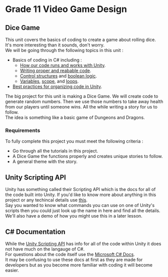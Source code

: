 # Grade 11 Video Game Design

## Dice Game

This unit covers the basics of coding to create a game about rolling dice. It's more interesting than it sounds, don't worry.\
We will be going through the following topics in this unit :
* Basics of coding in C# including :
	* [How our code runs and works with Unity](./1%20UnityScripts.md).
	* [Writing proper and reabable code](./2%20CodeStructure.md).
	* [Control structures](./4%20Logic.md/#control-structures) and [boolean logic](./4%20Logic.md).
	* [Variables](./3%20Variables.md), [scope](./4%20Logic.md/#scope), and [loops](./5%20Loops.md).
* [Best practices for organizing code in Unity](./1%20UnityScripts/#adding-scripts-in-unity).

The big project for this unit is making a Dice Game. We will create code to generate random numbers. Then we use those numbers to take away health from our players until someone wins. All the while writing a story for us to follow.\
The idea is something like a basic game of Dungeons and Dragons.

### Requirements

To fully complete this project you must meet the following criteria :  
* Go through all the tutorials in this project. 
* A Dice Game the functions properly and creates unique stories to follow.
* A general theme with the story.

## Unity Scripting API

Unity has something called their Scripting API which is the docs for all of the code built into Unity. If you'd like to know more about anything in this project or any techincal details use [this](https://docs.unity3d.com/ScriptReference/index.html).\
Say you wanted to know what commands you can use on one of Unity's scripts then you could just look up the name in here and find all the details. We'll also have a demo of how you might use this in a later lesson.

## C&#35; Documentation

While the [Unity Scripting API](https://docs.unity3d.com/ScriptReference/) has info for all of the code within Unity it does not have much on the langauge of C#.\
For questions about the code itself use the [Microsoft C# Docs](https://docs.microsoft.com/en-us/dotnet/csharp/).\
It may be confusing to use these docs at first as they are made for developers but as you become more familiar with coding it will become easier. 
